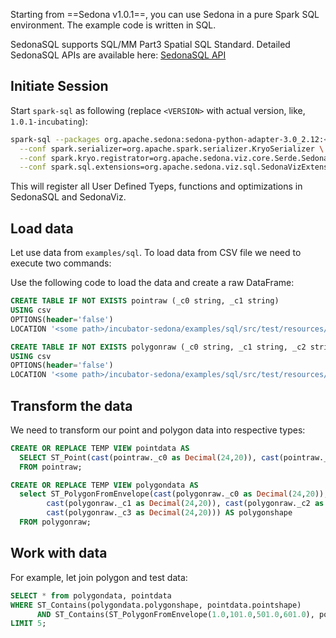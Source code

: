 Starting from ==Sedona v1.0.1==, you can use Sedona in a pure Spark SQL environment. The example code is written in SQL.

SedonaSQL supports SQL/MM Part3 Spatial SQL Standard. Detailed SedonaSQL APIs are available here: [SedonaSQL API](../api/sql/Overview.md)


## Initiate Session

Start `spark-sql` as following (replace `<VERSION>` with actual version, like, `1.0.1-incubating`):

```sh
spark-sql --packages org.apache.sedona:sedona-python-adapter-3.0_2.12:<VERSION>,org.apache.sedona:sedona-viz-3.0_2.12:<VERSION>,org.datasyslab:geotools-wrapper:geotools-24.0 \
  --conf spark.serializer=org.apache.spark.serializer.KryoSerializer \
  --conf spark.kryo.registrator=org.apache.sedona.viz.core.Serde.SedonaVizKryoRegistrator \
  --conf spark.sql.extensions=org.apache.sedona.viz.sql.SedonaVizExtensions,org.apache.sedona.sql.SedonaSqlExtensions
```


This will register all User Defined Tyeps, functions and optimizations in SedonaSQL and SedonaViz.

## Load data

Let use data from `examples/sql`.  To load data from CSV file we need to execute two commands:


Use the following code to load the data and create a raw DataFrame:

```sql
CREATE TABLE IF NOT EXISTS pointraw (_c0 string, _c1 string) 
USING csv 
OPTIONS(header='false') 
LOCATION '<some path>/incubator-sedona/examples/sql/src/test/resources/testpoint.csv';

CREATE TABLE IF NOT EXISTS polygonraw (_c0 string, _c1 string, _c2 string, _c3 string) 
USING csv 
OPTIONS(header='false') 
LOCATION '<some path>/incubator-sedona/examples/sql/src/test/resources/testenvelope.csv';

```

## Transform the data

We need to transform our point and polygon data into respective types:

```sql
CREATE OR REPLACE TEMP VIEW pointdata AS
  SELECT ST_Point(cast(pointraw._c0 as Decimal(24,20)), cast(pointraw._c1 as Decimal(24,20))) AS pointshape
  FROM pointraw;

CREATE OR REPLACE TEMP VIEW polygondata AS
  select ST_PolygonFromEnvelope(cast(polygonraw._c0 as Decimal(24,20)),
        cast(polygonraw._c1 as Decimal(24,20)), cast(polygonraw._c2 as Decimal(24,20)), 
        cast(polygonraw._c3 as Decimal(24,20))) AS polygonshape 
  FROM polygonraw;
```

## Work with data

For example, let join polygon and test data:

```sql
SELECT * from polygondata, pointdata 
WHERE ST_Contains(polygondata.polygonshape, pointdata.pointshape) 
      AND ST_Contains(ST_PolygonFromEnvelope(1.0,101.0,501.0,601.0), polygondata.polygonshape)
LIMIT 5;
```

